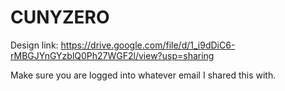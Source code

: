 # CUNYZERO


Design link: 
https://drive.google.com/file/d/1_i9dDiC6-rMBGJYnGYzblQ0Ph27WGF2l/view?usp=sharing

Make sure you are logged into whatever email I shared this with. 
